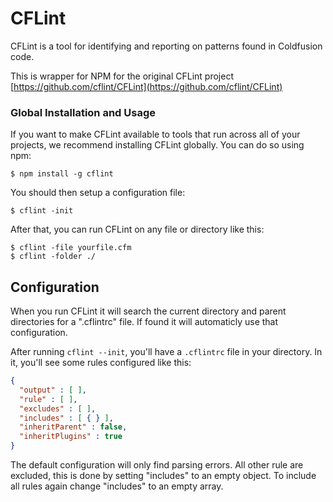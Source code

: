 # CFLint

CFLint is a tool for identifying and reporting on patterns found in Coldfusion code.

This is wrapper for NPM for the original CFLint project [https://github.com/cflint/CFLint](https://github.com/cflint/CFLint)

### Global Installation and Usage

If you want to make CFLint available to tools that run across all of your projects, we recommend installing CFLint globally. You can do so using npm:

```
$ npm install -g cflint
```

You should then setup a configuration file:

```
$ cflint -init
```

After that, you can run CFLint on any file or directory like this:

```
$ cflint -file yourfile.cfm
$ cflint -folder ./
```

## Configuration

When you run CFLint it will search the current directory and parent directories for a ".cflintrc" file.  If found it will automaticly use that configuration.

After running `cflint --init`, you'll have a `.cflintrc` file in your directory. In it, you'll see some rules configured like this:

```json
{
  "output" : [ ],
  "rule" : [ ],
  "excludes" : [ ],
  "includes" : [ { } ],
  "inheritParent" : false,
  "inheritPlugins" : true
}
```

The default configuration will only find parsing errors.  All other rule are excluded, this is done by setting "includes" to an empty object.  To include all rules again change "includes" to an empty array.
